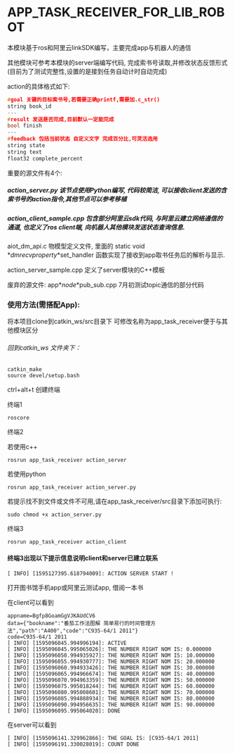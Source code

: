 # APP_TASK_RECEIVER_FOR_LIB_ROBOT

本模块基于ros和阿里云linkSDK编写，主要完成app与机器人的通信

其他模块可参考本模块的server端编写代码, 完成索书号读取,并修改状态反馈形式(目前为了测试完整性,设置的是接到任务自动计时自动完成)

action的具体格式如下:

```c++
#goal 关键的目标索书号,若需要正确printf,需要加.c_str()
string book_id
---
#result 发送是否完成,目前默认一定能完成
bool finish
---
#feedback 包括当前状态 自定义文字 完成百分比,可灵活选用
string state
string text
float32 complete_percent

```

重要的源文件有4个:

##### action_server.py 该节点使用Python编写, 代码较简洁, 可以接收client发送的含索书号的action指令,其他节点可以参考移植

##### action_client_sample.cpp 包含部分阿里云sdk代码, 与阿里云建立网络通信的通道, 也定义了ros client端, 向机器人其他模块发送状态查询信息.

aiot_dm_api.c 物模型定义文件, 里面的 static void *_dm_*recv*_property_*set_handler 函数实现了接收到app取书任务后的解析与显示.

action_server_sample.cpp 定义了server模块的C++模板

废弃的源文件: app*_node_*pub_sub.cpp 7月初测试topic通信的部分代码





 

### 使用方法(需搭配App):

将本项目clone到catkin_ws/src目录下 可修改名称为app_task_receiver便于与其他模块区分

###### 回到catkin_ws 文件夹下：
```shell
catkin_make
source devel/setup.bash
```

ctrl+alt+t 创建终端

终端1

```shell
roscore
```

终端2

若使用c++

```
rosrun app_task_receiver action_server 
```

若使用python

```
rosrun app_task_receiver action_server.py
```

若提示找不到文件或文件不可用,请在app_task_receiver/src目录下添加可执行:

```shell
sudo chmod +x action_server.py
```

终端3

```
rosrun app_task_receiver action_client 
```

#### 终端3出现以下提示信息说明client和server已建立联系

```
[ INFO] [1595127395.618794009]: ACTION SERVER START !
```

打开图书馆手机app或阿里云测试app, 借阅一本书

在client可以看到

```shell
appname=Bgfp8GoamGgVJKAUdCV6
data={"bookname":"番茄工作法图解 简单易行的时间管理方法","path":"A400","code":"C935-64/1 2011"}
code=C935-64/1 2011
[ INFO] [1595096045.994996194]: ACTIVE
[ INFO] [1595096045.995065026]: THE NUMBER RIGHT NOM IS: 0.000000
[ INFO] [1595096050.994935927]: THE NUMBER RIGHT NOM IS: 10.000000
[ INFO] [1595096055.994930777]: THE NUMBER RIGHT NOM IS: 20.000000
[ INFO] [1595096060.994933426]: THE NUMBER RIGHT NOM IS: 30.000000
[ INFO] [1595096065.994966674]: THE NUMBER RIGHT NOM IS: 40.000000
[ INFO] [1595096070.994963359]: THE NUMBER RIGHT NOM IS: 50.000000
[ INFO] [1595096075.995018244]: THE NUMBER RIGHT NOM IS: 60.000000
[ INFO] [1595096080.995008601]: THE NUMBER RIGHT NOM IS: 70.000000
[ INFO] [1595096085.994888934]: THE NUMBER RIGHT NOM IS: 80.000000
[ INFO] [1595096090.994956635]: THE NUMBER RIGHT NOM IS: 90.000000
[ INFO] [1595096095.995064020]: DONE

```

在server可以看到

```shell
[ INFO] [1595096141.329962866]: THE GOAL IS: [C935-64/1 2011]
[ INFO] [1595096191.330028019]: COUNT DONE
```

